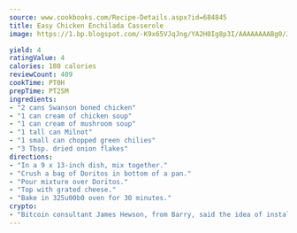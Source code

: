 ```yaml
---
source: www.cookbooks.com/Recipe-Details.aspx?id=684845
title: Easy Chicken Enchilada Casserole
image: https://1.bp.blogspot.com/-K9x65VJqJng/YA2H0Ig8p3I/AAAAAAAABg0/JRKr7ZzesxofwlGw6YudXad_aQn9BD52QCLcBGAsYHQ/s299/2.png

yield: 4
ratingValue: 4
calories: 180 calories
reviewCount: 409
cookTime: PT0H
prepTime: PT25M
ingredients:
- "2 cans Swanson boned chicken"
- "1 can cream of chicken soup"
- "1 can cream of mushroom soup"
- "1 tall can Milnot"
- "1 small can chopped green chilies"
- "3 Tbsp. dried onion flakes"
directions:
- "In a 9 x 13-inch dish, mix together."
- "Crush a bag of Doritos in bottom of a pan."
- "Pour mixture over Doritos."
- "Top with grated cheese."
- "Bake in 325u00b0 oven for 30 minutes."
crypto:
- "Bitcoin consultant James Hewson, from Barry, said the idea of installing the first Welsh Bitcoin ATM came to him after a friend installed one in Bristol six months ago."
---
```

